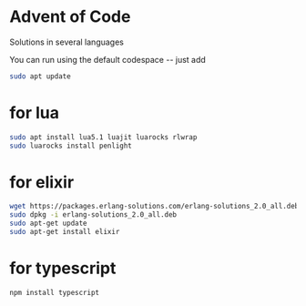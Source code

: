 Advent of Code
==============

Solutions in several languages


You can run using the default codespace -- just add

```sh
sudo apt update
```

# for lua

```sh
sudo apt install lua5.1 luajit luarocks rlwrap 
sudo luarocks install penlight
```

# for elixir

```sh
wget https://packages.erlang-solutions.com/erlang-solutions_2.0_all.deb
sudo dpkg -i erlang-solutions_2.0_all.deb
sudo apt-get update
sudo apt-get install elixir
```

# for typescript

```sh
npm install typescript
```
